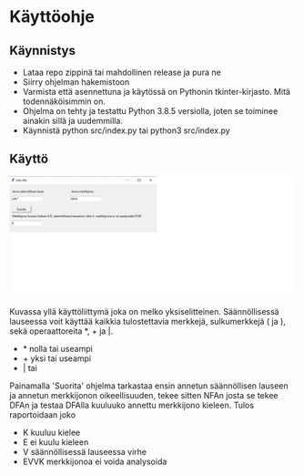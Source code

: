 # Käyttöohje

## Käynnistys

- Lataa repo zippinä tai mahdollinen release ja pura ne
- Siirry ohjelman hakemistoon
- Varmista että asennettuna ja käytössä on Pythonin tkinter-kirjasto. Mitä todennäköisimmin on.
- Ohjelma on tehty ja testattu Python 3.8.5 versiolla, joten se toiminee ainakin sillä ja uudemmilla.
- Käynnistä python src/index.py tai python3 src/index.py

## Käyttö

![Kuva käyttöliittymästä](https://github.com/wathenro/sala-dfa/blob/main/Dokumentit/kayttoliittyma.jpg)

Kuvassa yllä käyttöliittymä joka on melko yksiselitteinen. Säännöllisessä lauseessa voit käyttää kaikkia tulostettavia merkkejä, sulkumerkkejä ( ja ), sekä operaattoreita *, + ja |.

- \* nolla tai useampi
- \+ yksi tai useampi
- | tai

Painamalla 'Suorita' ohjelma tarkastaa ensin annetun säännöllisen lauseen ja annetun merkkijonon oikeellisuuden, tekee sitten NFAn josta se tekee DFAn ja testaa DFAlla kuuluuko annettu merkkijono kieleen.
Tulos raportoidaan joko

- K kuuluu kielee
- E ei kuulu kieleen
- V säännöllisessä lauseessa virhe
- EVVK merkkijonoa ei voida analysoida
  


